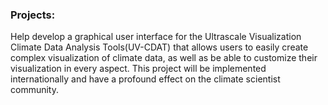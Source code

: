 ### Projects: 

Help develop a graphical user interface for the Ultrascale Visualization
 Climate Data Analysis Tools(UV-CDAT) that allows users to easily
 create complex visualization of climate data, as well as be able to
 customize their visualization in every aspect. This project will be
 implemented internationally and have a profound effect on the climate
 scientist community.
 